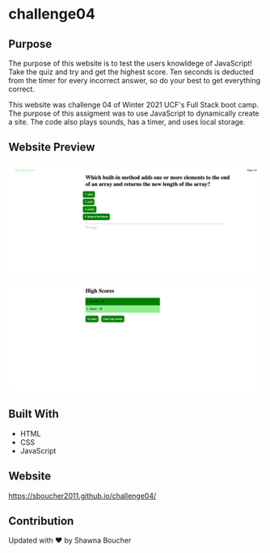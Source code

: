 # challenge04

## Purpose
The purpose of this website is to test the users knowldege of JavaScript!  Take the quiz and try and get the highest score. Ten seconds is deducted from the timer for every incorrect answer, so do your best to get everything correct.

This website was challenge 04 of Winter 2021 UCF's Full Stack boot camp.  The purpose of this assigment was to use JavaScript to dynamically create a site.  The code also plays sounds, has a timer, and uses local storage.

## Website Preview
![alt text](https://github.com/sboucher2011/challenge04/blob/main/assests/images/readme.png)

![alt text](https://github.com/sboucher2011/challenge04/blob/main/assests/images/readme2.png)

## Built With
* HTML
* CSS
* JavaScript

## Website
https://sboucher2011.github.io/challenge04/

## Contribution
Updated with ❤️ by Shawna Boucher